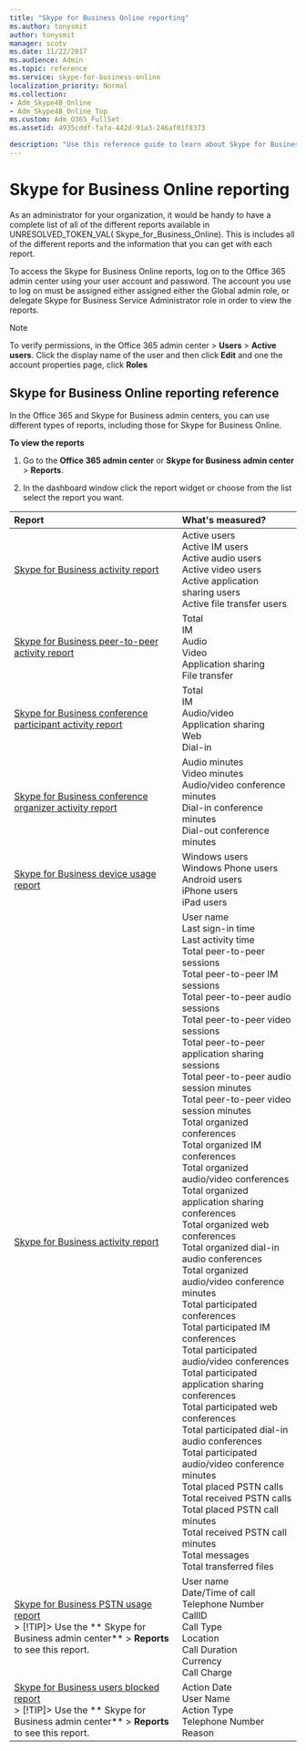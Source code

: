 ```yaml
---
title: "Skype for Business Online reporting"
ms.author: tonysmit
author: tonysmit
manager: scotv
ms.date: 11/22/2017
ms.audience: Admin
ms.topic: reference
ms.service: skype-for-business-online
localization_priority: Normal
ms.collection:
- Adm_Skype4B_Online
- Adm_Skype4B_Online_Top
ms.custom: Adm_O365_FullSet
ms.assetid: 4935cddf-fafa-442d-91a3-246af01f8373

description: "Use this reference guide to learn about Skype for Business Online reporting and what info is available. "
---
```


# Skype for Business Online reporting

As an administrator for your organization, it would be handy to have a complete list of all of the different reports available in UNRESOLVED_TOKEN_VAL( Skype_for_Business_Online). This is includes all of the different reports and the information that you can get with each report.
  
To access the Skype for Business Online reports, log on to the Office 365 admin center using your user account and password. The account you use to log on must be assigned either assigned either the Global admin role, or delegate Skype for Business Service Administrator role in order to view the reports.
  
> [!NOTE]
> To verify permissions, in the Office 365 admin center > **Users** > **Active users**. Click the display name of the user and then click **Edit** and one the account properties page, click **Roles**
  
## Skype for Business Online reporting reference

In the Office 365 and Skype for Business admin centers, you can use different types of reports, including those for Skype for Business Online.
  
 **To view the reports**
  
1. Go to the **Office 365 admin center** or **Skype for Business admin center** > **Reports**.
    
2. In the dashboard window click the report widget or choose from the list select the report you want.
    
|**Report**|**What's measured?**|
|:-----|:-----|
|[Skype for Business activity report](skype-for-business-activity-report.md) <br/> | Active users <br/>  Active IM users <br/>  Active audio users <br/>  Active video users <br/>  Active application sharing users <br/>  Active file transfer users <br/> |
|[Skype for Business peer-to-peer activity report](skype-for-business-peer-to-peer-activity-report.md) <br/> | Total <br/>  IM <br/>  Audio <br/>  Video <br/>  Application sharing <br/>  File transfer <br/> |
|[Skype for Business conference participant activity report](skype-for-business-conference-participant-activity-report.md) <br/> | Total <br/>  IM <br/>  Audio/video <br/>  Application sharing <br/>  Web <br/>  Dial-in <br/> |
|[Skype for Business conference organizer activity report](skype-for-business-conference-organizer-activity-report.md) <br/> | Audio minutes <br/>  Video minutes <br/>  Audio/video conference minutes <br/>  Dial-in conference minutes <br/>  Dial-out conference minutes <br/> |
|[Skype for Business device usage report](skype-for-business-device-usage-report.md) <br/> | Windows users <br/>  Windows Phone users <br/>  Android users <br/>  iPhone users <br/>  iPad users <br/> |
|[Skype for Business activity report](skype-for-business-activity-report.md) <br/> | User name <br/>  Last sign-in time <br/>  Last activity time <br/>  Total peer-to-peer sessions <br/>  Total peer-to-peer IM sessions <br/>  Total peer-to-peer audio sessions <br/>  Total peer-to-peer video sessions <br/>  Total peer-to-peer application sharing sessions <br/>  Total peer-to-peer audio session minutes <br/>  Total peer-to-peer video session minutes <br/>  Total organized conferences <br/>  Total organized IM conferences <br/>  Total organized audio/video conferences <br/>  Total organized application sharing conferences <br/>  Total organized web conferences <br/>  Total organized dial-in audio conferences <br/>  Total organized audio/video conference minutes <br/>  Total participated conferences <br/>  Total participated IM conferences <br/>  Total participated audio/video conferences <br/>  Total participated application sharing conferences <br/>  Total participated web conferences <br/>  Total participated dial-in audio conferences <br/>  Total participated audio/video conference minutes <br/>  Total placed PSTN calls <br/>  Total received PSTN calls <br/>  Total placed PSTN call minutes <br/>  Total received PSTN call minutes <br/>  Total messages <br/>  Total transferred files <br/> |
|[Skype for Business PSTN usage report](skype-for-business-pstn-usage-report.md) <br/> > [!TIP]> Use the ** Skype for Business admin center** > **Reports** to see this report.          | User name <br/>  Date/Time of call <br/>  Telephone Number <br/>  CallID <br/>  Call Type <br/>  Location <br/>  Call Duration <br/>  Currency <br/>  Call Charge <br/> |
|[Skype for Business users blocked report](skype-for-business-users-blocked-report.md) <br/> > [!TIP]> Use the ** Skype for Business admin center** > **Reports** to see this report.          | Action Date <br/>  User Name <br/>  Action Type <br/>  Telephone Number <br/>  Reason <br/> |
   

